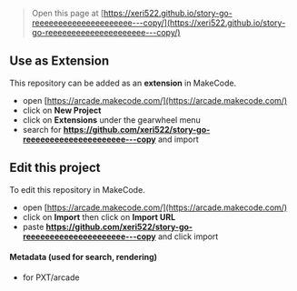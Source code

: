  


> Open this page at [https://xeri522.github.io/story-go-reeeeeeeeeeeeeeeeeeeee---copy/](https://xeri522.github.io/story-go-reeeeeeeeeeeeeeeeeeeee---copy/)

## Use as Extension

This repository can be added as an **extension** in MakeCode.

* open [https://arcade.makecode.com/](https://arcade.makecode.com/)
* click on **New Project**
* click on **Extensions** under the gearwheel menu
* search for **https://github.com/xeri522/story-go-reeeeeeeeeeeeeeeeeeeee---copy** and import

## Edit this project

To edit this repository in MakeCode.

* open [https://arcade.makecode.com/](https://arcade.makecode.com/)
* click on **Import** then click on **Import URL**
* paste **https://github.com/xeri522/story-go-reeeeeeeeeeeeeeeeeeeee---copy** and click import

#### Metadata (used for search, rendering)

* for PXT/arcade
<script src="https://makecode.com/gh-pages-embed.js"></script><script>makeCodeRender("{{ site.makecode.home_url }}", "{{ site.github.owner_name }}/{{ site.github.repository_name }}");</script>
